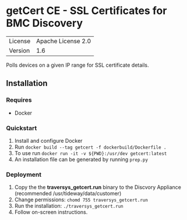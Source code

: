 # getCert CE - SSL Certificates for BMC Discovery

|     |     |
| --- | --- |
| License | Apache License 2.0 |
| Version | 1.6 |

Polls devices on a given IP range for SSL certificate details.

## Installation

### Requires
* Docker

### Quickstart
1. Install and configure Docker
2. Run `docker build --tag getcert -f dockerbuild/Dockerfile .`
3. To use run `docker run -it -v ${PWD}:/usr/dev getcert:latest`
4. An installation file can be generated by running `prep.py`

### Deployment
1. Copy the the **traversys_getcert.run** binary to the Discvory Appliance (recommended /usr/tideway/data/customer)
2. Change permissions: `chomd 755 traversys_getcert.run`
3. Run the installation: `./traversys_getcert.run`
4. Follow on-screen instructions.
